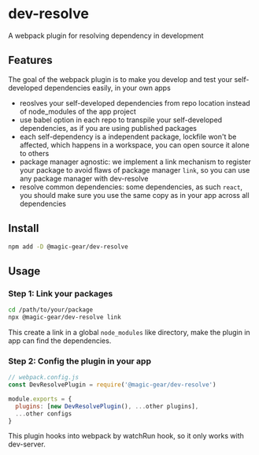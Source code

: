 # dev-resolve
A webpack plugin for resolving dependency in development

## Features

The goal of the webpack plugin is to make you develop and test your self-developed dependencies easily, in your own apps

- reoslves your self-developed dependencies from repo location instead of node_modules of the app project
- use babel option in each repo to transpile your self-developed dependencies, as if you are using published packages
- each self-dependency is a independent package, lockfile won't be affected, which happens in a workspace, you can open source it alone to others
- package manager agnostic: we implement a link mechanism to register your package to avoid flaws of package manager `link`, so you can use any package manager with dev-resolve
- resolve common dependencies: some dependencies, as such `react`, you should make sure you use the same copy as in your app across all dependencies

## Install

```bash
npm add -D @magic-gear/dev-resolve
```

## Usage

### Step 1: Link your packages

```bash
cd /path/to/your/package
npx @magic-gear/dev-resolve link
```

This create a link in a global `node_modules` like directory, make the plugin in app can find the dependencies.

### Step 2: Config the plugin in your app

```javascript
// webpack.config.js
const DevResolvePlugin = require('@magic-gear/dev-resolve')

module.exports = {
  plugins: [new DevResolvePlugin(), ...other plugins],
  ...other configs
}
```

This plugin hooks into webpack by watchRun hook, so it only works with dev-server.
